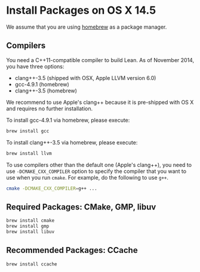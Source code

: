 # Install Packages on OS X 14.5

We assume that you are using [homebrew][homebrew] as a package manager.

[homebrew]: http://brew.sh

## Compilers

You need a C++11-compatible compiler to build Lean. As of November
2014, you have three options:

 - clang++-3.5 (shipped with OSX, Apple LLVM version 6.0)
 - gcc-4.9.1 (homebrew)
 - clang++-3.5 (homebrew)

We recommend to use Apple's clang++ because it is pre-shipped with OS
X and requires no further installation.

To install gcc-4.9.1 via homebrew, please execute:
```bash
brew install gcc
```
To install clang++-3.5 via homebrew, please execute:
```bash
brew install llvm
```
To use compilers other than the default one (Apple's clang++), you
need to use `-DCMAKE_CXX_COMPILER` option to specify the compiler
that you want to use when you run `cmake`. For example, do the
following to use `g++`.
```bash
cmake -DCMAKE_CXX_COMPILER=g++ ...
```

## Required Packages: CMake, GMP, libuv

```bash
brew install cmake
brew install gmp
brew install libuv
```

## Recommended Packages: CCache

```bash
brew install ccache
```
